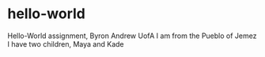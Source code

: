 # hello-world
Hello-World assignment, Byron Andrew UofA
I am from the Pueblo of Jemez
I have two children, Maya and Kade
